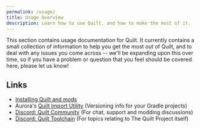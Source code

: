 ```yaml
---
permalink: /usage/
title: Usage Overview
description: Learn how to use Quilt, and how to make the most of it.
---
```


This section contains usage documentation for Quilt. It currently contains a small collection of information to help
you get the most out of Quilt, and to deal with any issues you come across -- we'll be expanding upon this over time,
so if you have a problem or question that you feel should be covered here, please let us know!

## Links

* [Installing Quilt and mods](/install)
* Aurora's [Quilt Import Utility](https://lambdaurora.dev/tools/import_quilt.html) (Versioning info for your Gradle projects)
* [Discord: Quilt Community](https://discord.quiltmc.org) (For chat, support and modding discussions)
* [Discord: Quilt Toolchain](https://discord.quiltmc.org/toolchain) (For topics relating to The Quilt Project itself)
